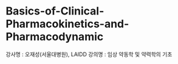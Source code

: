 # Basics-of-Clinical-Pharmacokinetics-and-Pharmacodynamic
강사명 : 오재성(서울대병원), LAIDD 강의명 : 임상 약동학 및 약력학의 기초
